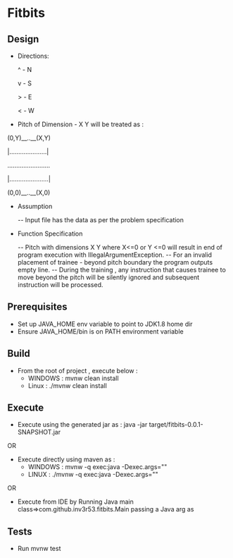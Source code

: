 # Fitbits

Design
------

- Directions:

  ^ - N

  v - S

  \> - E

  < - W


- Pitch of Dimension - X Y will be treated as :

(0,Y)\_\_..\_\_(X,Y)

 \|.....................\|
 
  ........................
 
 \|......................\|
 
 (0,0)\_\_..\_\_(X,0) 
  
  
- Assumption
 
   -- Input file has the data as per the problem specification
  
- Function Specification
  	
  	-- Pitch with dimensions X Y where X<=0 or Y <=0 will result in end of program execution with IllegalArgumentException.
 	-- For an invalid placement of trainee - beyond pitch boundary the program outputs empty line.
 	-- During the training , any instruction that causes trainee to move beyond the pitch will be silently ignored and subsequent instruction will be processed.

Prerequisites
-------------
- Set up JAVA_HOME env variable to point to JDK1.8 home dir
- Ensure JAVA_HOME/bin is on PATH environment variable

Build
-----
- From the root of project , execute below :
  - WINDOWS :  mvnw clean install 
  - Linux   : ./mvnw clean install

Execute
-------
- Execute using the generated jar as :
     java -jar target/fitbits-0.0.1-SNAPSHOT.jar <AbsolutePathToInputFile>

OR

- Execute directly using maven as : 
  - WINDOWS : mvnw -q exec:java -Dexec.args="<AbsolutePathToInputFile>"
  - LINUX : ./mvnw -q exec:java -Dexec.args="<AbsolutePathToInputFile>"

OR

- Execute from IDE by Running Java main class=>com.github.inv3r53.fitbits.Main passing a Java arg as <AbsolutePathToInputFile>


Tests
-----
- Run mvnw test
